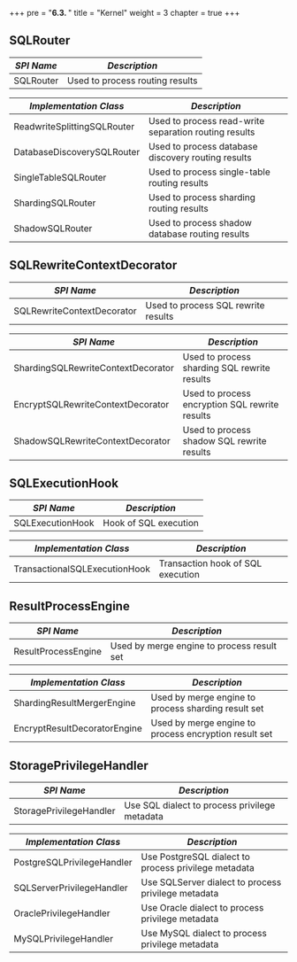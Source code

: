 +++
pre = "<b>6.3. </b>"
title = "Kernel"
weight = 3
chapter = true
+++

## SQLRouter

| *SPI Name*                          | *Description*                                         |
| ----------------------------------- | ----------------------------------------------------- |
| SQLRouter                           | Used to process routing results                       |

| *Implementation Class*              | *Description*                                         |
| ----------------------------------- | ----------------------------------------------------- |
| ReadwriteSplittingSQLRouter         | Used to process read-write separation routing results |
| DatabaseDiscoverySQLRouter          | Used to process database discovery routing results    |
| SingleTableSQLRouter                | Used to process single-table routing results          |
| ShardingSQLRouter                   | Used to process sharding routing results              |
| ShadowSQLRouter                     | Used to process shadow database routing results       |

## SQLRewriteContextDecorator

| *SPI Name*                         | *Description*                                  |
| ---------------------------------- | ---------------------------------------------- |
| SQLRewriteContextDecorator         | Used to process SQL rewrite results            |

| *SPI Name*                         | *Description*                                  |
| ---------------------------------- | ---------------------------------------------- |
| ShardingSQLRewriteContextDecorator | Used to process sharding SQL rewrite results   |
| EncryptSQLRewriteContextDecorator  | Used to process encryption SQL rewrite results |
| ShadowSQLRewriteContextDecorator   | Used to process shadow SQL rewrite results     |

## SQLExecutionHook

| *SPI Name*                    | *Description*                     |
| ----------------------------- | --------------------------------- |
| SQLExecutionHook              | Hook of SQL execution             |

| *Implementation Class*        | *Description*                     |
| ----------------------------- | --------------------------------- |
| TransactionalSQLExecutionHook | Transaction hook of SQL execution |

## ResultProcessEngine

| *SPI Name*                   | *Description*                                         |
| ---------------------------- | ----------------------------------------------------- |
| ResultProcessEngine          | Used by merge engine to process result set            |

| *Implementation Class*       | *Description*                                         |
| ---------------------------- | ----------------------------------------------------- |
| ShardingResultMergerEngine   | Used by merge engine to process sharding result set   |
| EncryptResultDecoratorEngine | Used by merge engine to process encryption result set |

## StoragePrivilegeHandler

| *SPI Name*                 | *Description*                                        |
| -------------------------- | ---------------------------------------------------- |
| StoragePrivilegeHandler    | Use SQL dialect to process privilege metadata        |

| *Implementation Class*     | *Description*                                        |
| -------------------------- | ---------------------------------------------------- |
| PostgreSQLPrivilegeHandler | Use PostgreSQL dialect to process privilege metadata |
| SQLServerPrivilegeHandler  | Use SQLServer dialect to process privilege metadata  |
| OraclePrivilegeHandler     | Use Oracle dialect to process privilege metadata     |
| MySQLPrivilegeHandler      | Use MySQL dialect to process privilege metadata      |
